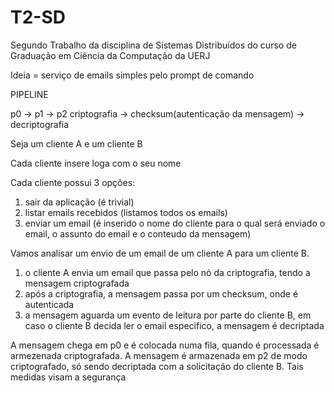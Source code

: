 # T2-SD
Segundo Trabalho da disciplina de Sistemas Distribuídos do curso de Graduação em Ciência da Computação da UERJ

Ideia = serviço de emails simples pelo prompt de comando

PIPELINE

p0           ->                  p1                ->         p2
criptografia -> checksum(autenticação da mensagem) -> decriptografia

Seja um cliente A e um cliente B

Cada cliente insere loga com o seu nome

Cada cliente possui 3 opções:
  1. sair da aplicação (é trivial)
  1. listar emails recebidos (listamos todos os emails)
  1. enviar um email (é inserido o nome do cliente para o qual será enviado o email, o assunto do email e o conteudo da mensagem)
 
Vamos analisar um envio de um email de um cliente A para um cliente B.
1. o cliente A envia um email que passa pelo nó da criptografia, tendo a mensagem criptografada
1. após a criptografia, a mensagem passa por um checksum, onde é autenticada
1. a mensagem aguarda um evento de leitura por parte do cliente B, em caso o cliente B decida ler o email especifico, a mensagem é decriptada

A mensagem chega em p0 e é colocada numa fila, quando é processada é armezenada criptografada. A mensagem é armazenada em p2 de modo criptografado, só sendo decriptada com a solicitação do cliente B. Tais medidas visam a segurança
